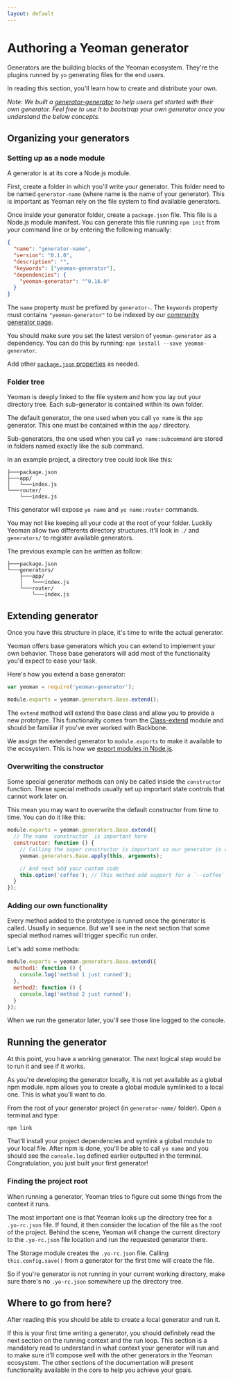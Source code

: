 ```yaml
---
layout: default
---
```


# Authoring a Yeoman generator

Generators are the building blocks of the Yeoman ecosystem. They're the plugins runned by `yo` generating files for the end users.

In reading this section, you'll learn how to create and distribute your own.

*Note: We built a [generator-generator](https://github.com/yeoman/generator-generator) to help users get started with their own generator. Feel free to use it to bootstrap your own generator once you understand the below concepts.*


## Organizing your generators

### Setting up as a node module

A generator is at its core a Node.js module.

First, create a folder in which you'll write your generator. This folder need to be named `generator-name` (where name is the name of your generator). This is important as Yeoman rely on the file system to find available generators.

Once inside your generator folder, create a `package.json` file. This file is a Node.js module manifest. You can generate this file running `npm init` from your command line or by entering the following manually:

```json
{
  "name": "generator-name",
  "version": "0.1.0",
  "description": "",
  "keywords": ["yeoman-generator"],
  "dependencies": {
    "yeoman-generator": "^0.16.0"
  }
}
```

The `name` property must be prefixed by `generator-`. The `keywords` property must contains `"yeoman-generator"` to be indexed by our [community generator page](/community-generators.html).

You should make sure you set the latest version of `yeoman-generator` as a dependency. You can do this by running: `npm install --save yeoman-generator`.

Add other [`package.json` properties](https://www.npmjs.org/doc/files/package.json.html) as needed.

### Folder tree

Yeoman is deeply linked to the file system and how you lay out your directory tree. Each sub-generator is contained within its own folder.

The default generator, the one used when you call `yo name` is the `app` generator. This one must be contained within the `app/` directory.

Sub-generators, the one used when you call `yo name:subcommand` are stored in folders named exactly like the sub command.

In an example project, a directory tree could look like this:

```
├───package.json
├───app/
│   └───index.js
└───router/
    └───index.js
```

This generator will expose `yo name` and `yo name:router` commands.

You may not like keeping all your code at the root of your folder. Luckily Yeoman allow two differents directory structures. It'll look in `./` and `generators/` to register available generators.

The previous example can be written as follow:

```
├───package.json
└───generators/
    ├───app/
    │   └───index.js
    └───router/
        └───index.js
```


## Extending generator

Once you have this structure in place, it's time to write the actual generator.

Yeoman offers base generators which you can extend to implement your own behavior. These base generators will add most of the functionality you'd expect to ease your task.

Here's how you extend a base generator:

```js
var yeoman = require('yeoman-generator');

module.exports = yeoman.generators.Base.extend();
```

The `extend` method will extend the base class and allow you to provide a new prototype. This functionality comes from the [Class-extend](https://github.com/SBoudrias/class-extend) module and should be familiar if you've ever worked with Backbone.

We assign the extended generator to `module.exports` to make it available to the ecosystem. This is how we [export modules in Node.js](http://nodejs.org/api/modules.html#modules_module_exports).

### Overwriting the constructor

Some special generator methods can only be called inside the `constructor` function. These special methods usually set up important state controls that cannot work later on.

This mean you may want to overwrite the default constructor from time to time. You can do it like this:

```js
module.exports = yeoman.generators.Base.extend({
  // The name `constructor` is important here
  constructor: function () {
    // Calling the super constructor is important so our generator is correctly setup
    yeoman.generators.Base.apply(this, arguments);

    // And next add your custom code
    this.option('coffee'); // This method add support for a `--coffee` flag
  }
});
```

### Adding our own functionality

Every method added to the prototype is runned once the generator is called. Usually in sequence. But we'll see in the next section that some special method names will trigger specific run order.

Let's add some methods:

```js
module.exports = yeoman.generators.Base.extend({
  method1: function () {
    console.log('method 1 just runned');
  },
  method2: function () {
    console.log('method 2 just runned');
  }
});
```

When we run the generator later, you'll see those line logged to the console.


## Running the generator

At this point, you have a working generator. The next logical step would be to run it and see if it works.

As you're developing the generator locally, it is not yet available as a global npm module. npm allows you to create a global module symlinked to a local one. This is what you'll want to do.

From the root of your generator project (in `generator-name/` folder). Open a terminal and type:

```
npm link
```

That'll install your project dependencies and symlink a global module to your local file. After npm is done, you'll be able to call `yo name` and you should see the `console.log` defined earlier outputted in the terminal. Congratulation, you just built your first generator!


### Finding the project root

When running a generator, Yeoman tries to figure out some things from the context it runs.

The most important one is that Yeoman looks up the directory tree for a `.yo-rc.json` file. If found, it then consider the location of the file as the root of the project. Behind the scene, Yeoman will change the current directory to the `.yo-rc.json` file location and run the requested generator there.

The Storage module creates the `.yo-rc.json` file. Calling `this.config.save()` from a generator for the first time will create the file.

So if you're generator is not running in your current working directory, make sure there's no `.yo-rc.json` somewhere up the directory tree.


## Where to go from here?

After reading this you should be able to create a local generator and run it.

If this is your first time writing a generator, you should definitely read the next section on the running context and the run loop. This section is a mandatory read to understand in what context your generator will run and to make sure it'll compose well with the other generators in the Yeoman ecosystem. The other sections of the documentation will present functionality available in the core to help you achieve your goals.


